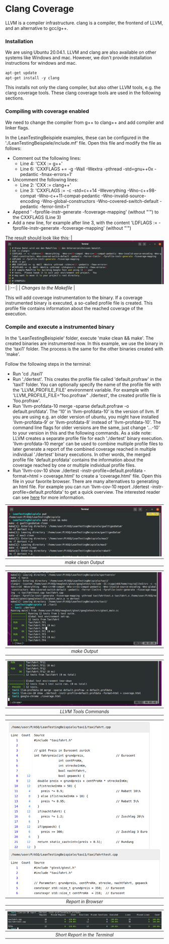# Clang Coverage

LLVM is a compiler infrastructure. clang is a compiler, the frontend of LLVM, and an alternative to gcc/g++.

### Installation 

We are using Ubuntu 20.04.1. LLVM and clang are also available on other systems like Windows and mac. However, we don't provide installation instructions for windows and mac.
~~~console
apt-get update
apt-get install -y clang
~~~

This installs not only the clang compiler, but also other LLVM tools, e.g. the clang coverage tools. These clang coverage tools are used in the following sections.

### Compiling with coverage enabled

We need to change the compiler from g++ to clang++ and add compiler and linker flags.

In the LeanTestingBeispiele examples, these can be configured in the './LeanTestingBeispiele/include.mf' file. Open this file and modify the file as follows:
- Comment out the following lines:
	- Line 4: 'CXX := g++'
	- Line 6: 'CXXFLAGS += -g -Wall -Wextra -pthread -std=gnu++0x -pedantic -fmax-errors=1'
- Uncomment the following lines:
	- Line 2: 'CXX := clang++'
	- Line 3: 'CXXFLAGS := -c -std=c++14 -Weverything  -Wno-c++98-compat -Wno-c++11-compat-pedantic -Wno-invalid-source-encoding -Wno-global-constructors -Wno-covered-switch-default -pedantic -ferror-limit=1'
- Append ' -fprofile-instr-generate -fcoverage-mapping' (without "'") to the CXXFLAGS (Line 3)
- Add a new line, for example after line 3, with the content 'LDFLAGS := -fprofile-instr-generate -fcoverage-mapping' (without "'")

The result should look like this:
| ![makefilechanges](img/makefilechanges.png) |
|:--:|
| *Changes to the Makefile* |

This will add coverage instrumentation to the binary. If a coverage instrumented binary is executed, a so-called profile file is created. This profile file contains information about the reached coverage of the execution.

### Compile and execute a instrumented binary

In the 'LeanTestingBeispiele' folder, execute 'make clean && make'. The created binaries are instrumented now. In this example, we use the binary in the 'taxi1' folder. The process is the same for the other binaries created with 'make'.

Follow the following steps in the terminal:
- Run 'cd ./taxi1'
- Run './dertest'. This creates the profile file called 'default.profraw' in the 'taxi1' folder. You can optionally specify the name of the profile file with the 'LLVM\_PROFILE\_FILE' environment variable. For example with 'LLVM\_PROFILE\_FILE="foo.profraw" ./dertest', the created profile file is 'foo.profraw'.
- Run 'llvm-profdata-10 merge -sparse default.profraw -o default.profdata'. The '10' in 'llvm-profdata-10' is the version of llvm. If you are using e.g. an older version of ubuntu, you might have installed 'llvm-profdata-9' or 'llvm-profdata-8' instead of 'llvm-profdata-10'. The command line flags for older versions are the same, just change '...-10' to your version in this and the following commands. As a side note: LLVM creates a separate profile file for each './dertest' binary execution. 'llvm-profdata-10 merge' can be used to combine multiple profile files to later generate a report of the combined coverage reached in multiple individual './dertest' binary executions. In other words, the merged profile file 'default.profdata' contains the information about the coverage reached by one or multiple individual profile files.
- Run 'llvm-cov-10 show ./dertest -instr-profile=default.profdata -format=html > coverage.html' to create a 'coverage.html' file. Open this file in your favorite browser. There are many alternatives to generating an html file. For example you can run 'llvm-cov-10 report ./dertest -instr-profile=default.profdata' to get a quick overview. The interested reader can see [here](https://llvm.org/docs/CommandGuide/llvm-cov.html) for more information.

| ![makeclean](img/makeclean.png "make clean output") |
|:--:|
| *make clean Output* |

| ![make](img/make.png "make output") |
|:--:|
| *make Output* |

| ![llvmtools](img/llvmtools.png "llvmtools output") |
|:--:|
| *LLVM Tools Commands* |

| ![report](img/report.png "report") |
|:--:|
| *Report in Browser* |

| ![report](img/report2.png "report2") |
|:--:|
| *Short Report in the Terminal* |
